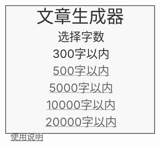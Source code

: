 <html>
  <head>
    <title>Quarklidean文章生成器</title>
    <meta http-equiv="content-type" content="txt/html; charset=utf-8" />
    <meta name="viewport" content="width=device-width, initial-scale=1.0, maximum-scale=1.0, user-scalable=0">
    <link rel="icon" href="data:image/ico;base64,aWNv">
    <script src="https://hm.baidu.com/hm.js?058d1e446dd338b69f2e385ba2f930f2"></script>
    <script async src="https://www.googletagmanager.com/gtag/js?id=G-BM8WXEWW3P"></script>
  </head>
  <body>
    <div id="主体">
      <div id="标题">文章生成器</div>
      <div id="主题">
        <span>选择字数</span>
  
      </div>
      <div id="主题">
    <a class="链接" href="文章生成器300字.html">   
   <div id="300字以内">
        <span>300字以内</span>
      <a class="链接" href="文章生成器500字.html">     <div id="500字以内">
        <span>500字以内</span>
    
    <a class="链接" href="文章生成器1000字.html">   
      <div id="1000字以内">
        <span>1000字以内</span>
       <a class="链接" href="文章生成器2000字.html">   
     <div id="2000字以内">
        <span>2000字以内</span>
       <a class="链接" href="文章生成器2000字">   
   <a class="链接" href="文章生成器5000字.html">   
   <div id="5000字以内">
        <span>5000字以内</span>
      <a class="链接" href="文章生成器10000字.html">   
   <div id="10000字以内">
        <span>10000字以内</span>
      <a class="链接" href="文章生成器20000字.html">   
   <div id="20000字以内">
        <span>20000字以内</span>
      </div>
        </div>
      <div id="文章"></div>
    </div>
    <div id="声明">
      <p id="声明文字">请勿将生成的文章用于正规用途</p>
      <p>
      <p>
      <p>
      <p><a class="链接" href="https://mp.weixin.qq.com/s/q_8ywyEC9dxGkfaEUyO52w">使用说明</a></p>
    </div>
    <div id="页脚">
      <p>
        

<script>
let _hmt = window._hmt || [];
window.dataLayer = window.dataLayer || [];
function gtag(){dataLayer.push(arguments);}
gtag('js', new Date());
gtag('config', 'G-BM8WXEWW3P');

function track(eventName, title, seed) {
    gtag('event', eventName, {'event_label': title,'seed': seed,'title_seed':title+'_'+seed});
    _hmt.push(['_trackEvent', eventName, 'title', title]);
    _hmt.push(['_trackEvent', eventName, 'title_seed', title+'_'+seed]);
}

window.$ = function (selector) {
    return document.querySelector(selector);
}

function 获取网址参数(参数) {
    return new URL(window.location.href).searchParams.get(参数)
}</script>
<style>
  @media screen and (max-width: 1024px) {
    html{
      font-size: 2vw;
      color: #333333;
    }
    body{
      margin: 0;
    }
    #主体{
      border: 2px solid #333333;
      margin: 6px;
      padding: 6px;
      background: #f8f8f8;
    }
    #标题{
      font-size: 3rem;
      line-height: 3rem;
      text-align: center;
    }
    #主题{
      text-align: center;
      margin-top: 6px;
      font-size: 0px;
    }
    #主题 span{
      font-size: 2rem;
      vertical-align: baseline;
      margin-left: 6px;
    }
    #主题 input{
      border: none;
      border-bottom: #666666 2px solid;
      padding: 1px 0 0 0;
      margin: 0px 6px 0 6px;
      vertical-align: baseline;
      font-size: 2rem;
      background: #f8f8f8;
      color: #333333;
      text-align: center;
      min-width: 20%;
    }
    #主题 button{
      border: 0;
      padding: 3px 7px 3px 7px;
      margin: 0;
      vertical-align: top;
      font-size: 1.4rem;
      background: #454545;
      color: #efefef;
    }
    #文章 div{
      margin-top: 6px;
      font-size: 2rem;
      text-align: justify;
    }
    #声明{
      float: left;
      margin: 0 0 0 6px;
    }
    #声明 p{
      margin: 0 0 3px 3px;
      font-size: 1.4rem;
    }
    #声明文字{
      display: none;
    }
    #页脚{
      margin: 6px;
    }
    #页脚 p{
      margin: 3px;
      font-size: 1.4rem;
      text-align: right;
    }
    .链接{
      color: #666666;
    }
    .图标{
      height: 1rem;
      width: 1rem;
      vertical-align: top;
      margin-top: 2px;
    }
  }

  @media screen and (min-width: 1024px) {
    html{
      font-size: 1.3vw;
      color: #333333;
    }
    body{
      margin: 0;
    }
    #主体{
      border: 2px solid #333333;
      margin: 20px;
      padding: 20px;
      background: #f8f8f8;
    }
    #标题{
      font-size: 1.9rem;
      line-height: 1.9rem;
      text-align: center;
    }
    #主题{
      text-align: center;
      margin-top: 20px;
      font-size: 0px;
    }
    #主题 span{
      font-size: 1rem;
      vertical-align: baseline;
      margin-left: 20px;
    }
    #主题 input{
      border: none;
      border-bottom: #666666 2px solid;
      padding: 1px 0 0 0;
      margin: 0px 20px 0 20px;
      vertical-align: baseline;
      font-size: 1rem;
      background: #f8f8f8;
      color: #333333;
      text-align: center;
      min-width: 20%;
    }
    #主题 button{
      border: 0;
      padding: 5px 15px 5px 15px;
      margin: 0;
      vertical-align: top;
      font-size: 0.75rem;
      background: #454545;
      color: #efefef;
    }
    #文章 div{
      margin-top: 20px;
      text-align: justify;
    }
    #声明{
      float: left;
      margin: 0 0 0 20px;
    }
    #声明 p{
      margin: 0 0 5px 5px;
      font-size: 0.75rem;
    }
    #声明文字{
      display: none;
    }
    #页脚{
      margin: 20px;
    }
    #页脚 p{
      margin: 5px;
      font-size: 0.75rem;
      text-align: right;
    }
    .链接{
      color: #666666;
    }
    #页脚 span{
      padding: 2px 0 0 0;
      vertical-align: baseline;
    }
    .图标{
      height: 0.7rem;
      width: 0.7rem;
      vertical-align: top;
      margin-top: 4px;
    }
  }

</style>
